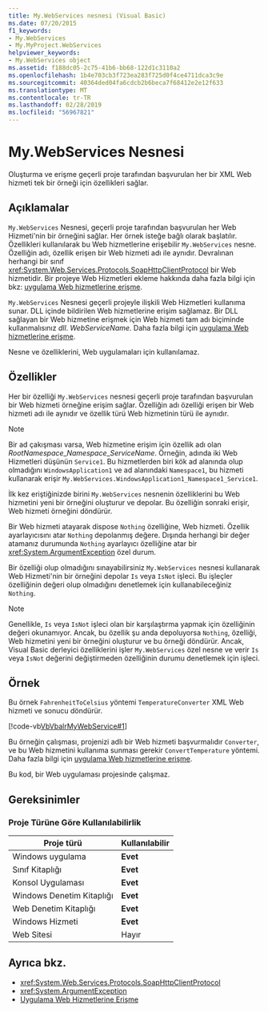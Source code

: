 ```yaml
---
title: My.WebServices nesnesi (Visual Basic)
ms.date: 07/20/2015
f1_keywords:
- My.WebServices
- My.MyProject.WebServices
helpviewer_keywords:
- My.WebServices object
ms.assetid: f188dc05-2c75-41b6-bb68-122d1c3110a2
ms.openlocfilehash: 1b4e703cb3f723ea283f725d0f4ce4711dca3c9e
ms.sourcegitcommit: 40364ded04fa6cdcb2b6beca7f68412e2e12f633
ms.translationtype: MT
ms.contentlocale: tr-TR
ms.lasthandoff: 02/28/2019
ms.locfileid: "56967821"
---
```

# <a name="mywebservices-object"></a>My.WebServices Nesnesi
Oluşturma ve erişme geçerli proje tarafından başvurulan her bir XML Web hizmeti tek bir örneği için özellikleri sağlar.  
  
## <a name="remarks"></a>Açıklamalar  
 `My.WebServices` Nesnesi, geçerli proje tarafından başvurulan her Web Hizmeti'nin bir örneğini sağlar. Her örnek isteğe bağlı olarak başlatılır. Özellikleri kullanılarak bu Web hizmetlerine erişebilir `My.WebServices` nesne. Özelliğin adı, özellik erişen bir Web hizmeti adı ile aynıdır. Devralınan herhangi bir sınıf <xref:System.Web.Services.Protocols.SoapHttpClientProtocol> bir Web hizmetidir. Bir projeye Web Hizmetleri ekleme hakkında daha fazla bilgi için bkz: [uygulama Web hizmetlerine erişme](../../../visual-basic/developing-apps/programming/accessing-application-web-services.md).  
  
 `My.WebServices` Nesnesi geçerli projeyle ilişkili Web Hizmetleri kullanıma sunar. DLL içinde bildirilen Web hizmetlerine erişim sağlamaz. Bir DLL sağlayan bir Web hizmetine erişmek için Web hizmeti tam adı biçiminde kullanmalısınız *dll*. *WebServiceName*. Daha fazla bilgi için [uygulama Web hizmetlerine erişme](../../../visual-basic/developing-apps/programming/accessing-application-web-services.md).  
  
 Nesne ve özelliklerini, Web uygulamaları için kullanılamaz.  
  
## <a name="properties"></a>Özellikler  
 Her bir özelliği `My.WebServices` nesnesi geçerli proje tarafından başvurulan bir Web hizmeti örneğine erişim sağlar. Özelliğin adı özelliği erişen bir Web hizmeti adı ile aynıdır ve özellik türü Web hizmetinin türü ile aynıdır.  
  
> [!NOTE]
>  Bir ad çakışması varsa, Web hizmetine erişim için özellik adı olan *RootNamespace*_*Namespace*\_*ServiceName*. Örneğin, adında iki Web Hizmetleri düşünün `Service1`. Bu hizmetlerden biri kök ad alanında olup olmadığını `WindowsApplication1` ve ad alanındaki `Namespace1`, bu hizmeti kullanarak erişir `My.WebServices.WindowsApplication1_Namespace1_Service1`.  
  
 İlk kez eriştiğinizde birini `My.WebServices` nesnenin özelliklerini bu Web hizmetini yeni bir örneğini oluşturur ve depolar. Bu özelliğin sonraki erişir, Web hizmeti örneğini döndürür.  
  
 Bir Web hizmeti atayarak dispose `Nothing` özelliğine, Web hizmeti. Özellik ayarlayıcısını atar `Nothing` depolanmış değere. Dışında herhangi bir değer atamanız durumunda `Nothing` ayarlayıcı özelliğine atar bir <xref:System.ArgumentException> özel durum.  
  
 Bir özelliği olup olmadığını sınayabilirsiniz `My.WebServices` nesnesi kullanarak Web Hizmeti'nin bir örneğini depolar `Is` veya `IsNot` işleci. Bu işleçler özelliğinin değeri olup olmadığını denetlemek için kullanabileceğiniz `Nothing`.  
  
> [!NOTE]
>  Genellikle, `Is` veya `IsNot` işleci olan bir karşılaştırma yapmak için özelliğinin değeri okunamıyor. Ancak, bu özellik şu anda depoluyorsa `Nothing`, özelliği, Web hizmetini yeni bir örneğini oluşturur ve bu örneği döndürür. Ancak, Visual Basic derleyici özelliklerini işler `My.WebServices` özel nesne ve verir `Is` veya `IsNot` değerini değiştirmeden özelliğinin durumu denetlemek için işleci.  
  
## <a name="example"></a>Örnek  
 Bu örnek `FahrenheitToCelsius` yöntemi `TemperatureConverter` XML Web hizmeti ve sonucu döndürür.  
  
 [!code-vb[VbVbalrMyWebService#1](~/samples/snippets/visualbasic/VS_Snippets_VBCSharp/VbVbalrMyWebService/VB/Form1.vb#1)]  
  
 Bu örneğin çalışması, projenizi adlı bir Web hizmeti başvurmalıdır `Converter`, ve bu Web hizmetini kullanıma sunması gerekir `ConvertTemperature` yöntemi. Daha fazla bilgi için [uygulama Web hizmetlerine erişme](../../../visual-basic/developing-apps/programming/accessing-application-web-services.md).  
  
 Bu kod, bir Web uygulaması projesinde çalışmaz.  
  
## <a name="requirements"></a>Gereksinimler  
  
### <a name="availability-by-project-type"></a>Proje Türüne Göre Kullanılabilirlik  
  
|Proje türü|Kullanılabilir|  
|---|---|  
|Windows uygulama|**Evet**|  
|Sınıf Kitaplığı|**Evet**|  
|Konsol Uygulaması|**Evet**|  
|Windows Denetim Kitaplığı|**Evet**|  
|Web Denetim Kitaplığı|**Evet**|  
|Windows Hizmeti|**Evet**|  
|Web Sitesi|Hayır|  
  
## <a name="see-also"></a>Ayrıca bkz.
- <xref:System.Web.Services.Protocols.SoapHttpClientProtocol>
- <xref:System.ArgumentException>
- [Uygulama Web Hizmetlerine Erişme](../../../visual-basic/developing-apps/programming/accessing-application-web-services.md)
